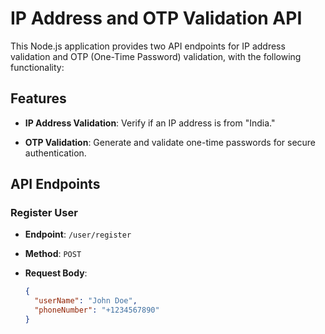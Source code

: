 # IP Address and OTP Validation API

This Node.js application provides two API endpoints for IP address validation and OTP (One-Time Password) validation, with the following functionality:

## Features

- **IP Address Validation**: Verify if an IP address is from "India."

- **OTP Validation**: Generate and validate one-time passwords for secure authentication.

## API Endpoints

### Register User

- **Endpoint**: `/user/register`
- **Method**: `POST`
- **Request Body**:

  ```json
  {
    "userName": "John Doe",
    "phoneNumber": "+1234567890"
  }
